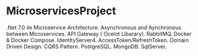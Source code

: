 # MicroservicesProject
.Net 7.0 ile Microservice Architecture.
Asynchronous and Aynchronous between Microservices.
API Gateway ( Ocelot Libarary).
RabbitMQ.
Docker & Docker Compose.
IdentityServer4.
AccessToken/RefreshToken.
Domain Driven Design.
CQRS Pattern.
PostgreSQL.
MongoDB.
SqlServer.
